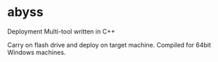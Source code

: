 # abyss
Deployment Multi-tool written in C++

Carry on flash drive and deploy on target machine.
Compiled for 64bit Windows machines.

